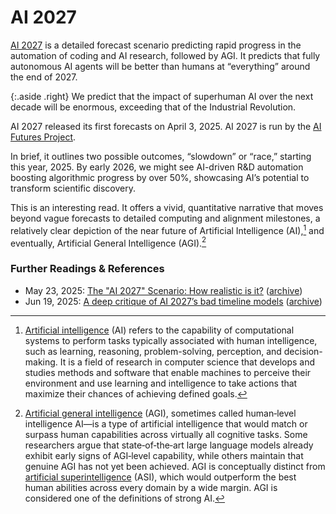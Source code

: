 # AI 2027

[AI 2027](https://ai-2027.com/) is a detailed forecast scenario predicting rapid progress in the automation of coding and AI research, followed by AGI. It predicts that fully autonomous AI agents will be better than humans at “everything” around the end of 2027.

{:.aside .right}
We predict that the impact of superhuman AI over the next decade will be enormous, exceeding that of the Industrial Revolution.

AI 2027 released its first forecasts on April 3, 2025. AI 2027 is run by the [AI Futures Project](https://ai-futures.org).

In brief, it outlines two possible outcomes, “slowdown” or “race,” starting this year, 2025. By early 2026, we might see AI-driven R&D automation boosting algorithmic progress by over 50%, showcasing AI’s potential to transform scientific discovery.

This is an interesting read. It offers a vivid, quantitative narrative that moves beyond vague forecasts to detailed computing and alignment milestones, a relatively clear depiction of the near future of Artificial Intelligence (AI),[^AI] and eventually, Artificial General Intelligence (AGI).[^AGI]

### Further Readings & References

- May 23, 2025: [The "AI 2027" Scenario: How realistic is it?](https://garymarcus.substack.com/p/the-ai-2027-scenario-how-realistic) ([archive](https://web.archive.org/web/20250522175005/https://garymarcus.substack.com/p/the-ai-2027-scenario-how-realistic))
- Jun 19, 2025: [A deep critique of AI 2027’s bad timeline models](https://titotal.substack.com/p/a-deep-critique-of-ai-2027s-bad-timeline) ([archive](https://web.archive.org/web/20250619172221/https://titotal.substack.com/p/a-deep-critique-of-ai-2027s-bad-timeline))


[^AI]: [Artificial intelligence](https://en.wikipedia.org/wiki/Artificial_intelligence) (AI) refers to the capability of computational systems to perform tasks typically associated with human intelligence, such as learning, reasoning, problem-solving, perception, and decision-making. It is a field of research in computer science that develops and studies methods and software that enable machines to perceive their environment and use learning and intelligence to take actions that maximize their chances of achieving defined goals.

[^AGI]: [Artificial general intelligence](https://en.wikipedia.org/wiki/Artificial_general_intelligence) (AGI), sometimes called human‑level intelligence AI—is a type of artificial intelligence that would match or surpass human capabilities across virtually all cognitive tasks. Some researchers argue that state‑of‑the‑art large language models already exhibit early signs of AGI‑level capability, while others maintain that genuine AGI has not yet been achieved. AGI is conceptually distinct from [artificial superintelligence](https://en.wikipedia.org/wiki/Artificial_superintelligence) (ASI), which would outperform the best human abilities across every domain by a wide margin. AGI is considered one of the definitions of strong AI.